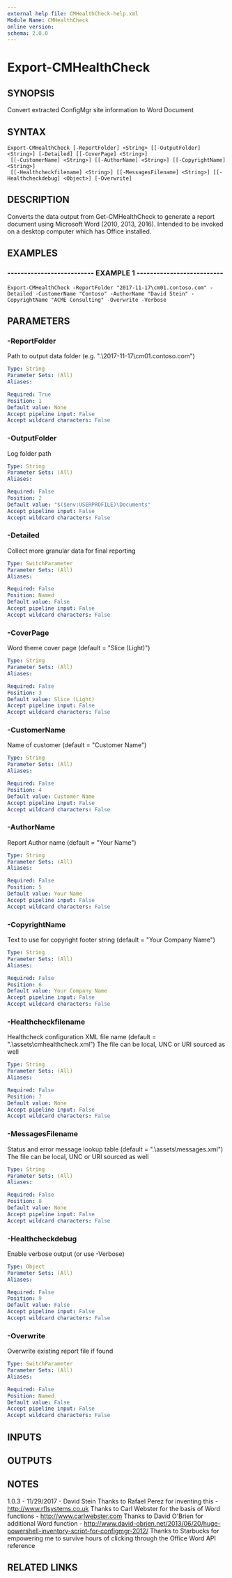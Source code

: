 ```yaml
---
external help file: CMHealthCheck-help.xml
Module Name: CMHealthCheck
online version: 
schema: 2.0.0
---
```


# Export-CMHealthCheck

## SYNOPSIS
Convert extracted ConfigMgr site information to Word Document

## SYNTAX

```
Export-CMHealthCheck [-ReportFolder] <String> [[-OutputFolder] <String>] [-Detailed] [[-CoverPage] <String>]
 [[-CustomerName] <String>] [[-AuthorName] <String>] [[-CopyrightName] <String>]
 [[-Healthcheckfilename] <String>] [[-MessagesFilename] <String>] [[-Healthcheckdebug] <Object>] [-Overwrite]
```

## DESCRIPTION
Converts the data output from Get-CMHealthCheck to generate a
report document using Microsoft Word (2010, 2013, 2016).
Intended
to be invoked on a desktop computer which has Office installed.

## EXAMPLES

### -------------------------- EXAMPLE 1 --------------------------
```
Export-CMHealthCheck -ReportFolder "2017-11-17\cm01.contoso.com" -Detailed -CustomerName "Contoso" -AuthorName "David Stein" -CopyrightName "ACME Consulting" -Overwrite -Verbose
```

## PARAMETERS

### -ReportFolder
Path to output data folder (e.g.
".\2017-11-17\cm01.contoso.com")

```yaml
Type: String
Parameter Sets: (All)
Aliases: 

Required: True
Position: 1
Default value: None
Accept pipeline input: False
Accept wildcard characters: False
```

### -OutputFolder
Log folder path

```yaml
Type: String
Parameter Sets: (All)
Aliases: 

Required: False
Position: 2
Default value: "$($env:USERPROFILE)\Documents"
Accept pipeline input: False
Accept wildcard characters: False
```

### -Detailed
Collect more granular data for final reporting

```yaml
Type: SwitchParameter
Parameter Sets: (All)
Aliases: 

Required: False
Position: Named
Default value: False
Accept pipeline input: False
Accept wildcard characters: False
```

### -CoverPage
Word theme cover page (default = "Slice (Light)")

```yaml
Type: String
Parameter Sets: (All)
Aliases: 

Required: False
Position: 3
Default value: Slice (Light)
Accept pipeline input: False
Accept wildcard characters: False
```

### -CustomerName
Name of customer (default = "Customer Name")

```yaml
Type: String
Parameter Sets: (All)
Aliases: 

Required: False
Position: 4
Default value: Customer Name
Accept pipeline input: False
Accept wildcard characters: False
```

### -AuthorName
Report Author name (default = "Your Name")

```yaml
Type: String
Parameter Sets: (All)
Aliases: 

Required: False
Position: 5
Default value: Your Name
Accept pipeline input: False
Accept wildcard characters: False
```

### -CopyrightName
Text to use for copyright footer string (default = "Your Company Name")

```yaml
Type: String
Parameter Sets: (All)
Aliases: 

Required: False
Position: 6
Default value: Your Company Name
Accept pipeline input: False
Accept wildcard characters: False
```

### -Healthcheckfilename
Healthcheck configuration XML file name (default = ".\assets\cmhealthcheck.xml")
The file can be local, UNC or URI sourced as well

```yaml
Type: String
Parameter Sets: (All)
Aliases: 

Required: False
Position: 7
Default value: None
Accept pipeline input: False
Accept wildcard characters: False
```

### -MessagesFilename
Status and error message lookup table (default = ".\assets\messages.xml")
The file can be local, UNC or URI sourced as well

```yaml
Type: String
Parameter Sets: (All)
Aliases: 

Required: False
Position: 8
Default value: None
Accept pipeline input: False
Accept wildcard characters: False
```

### -Healthcheckdebug
Enable verbose output (or use -Verbose)

```yaml
Type: Object
Parameter Sets: (All)
Aliases: 

Required: False
Position: 9
Default value: False
Accept pipeline input: False
Accept wildcard characters: False
```

### -Overwrite
Overwrite existing report file if found

```yaml
Type: SwitchParameter
Parameter Sets: (All)
Aliases: 

Required: False
Position: Named
Default value: False
Accept pipeline input: False
Accept wildcard characters: False
```

## INPUTS

## OUTPUTS

## NOTES
1.0.3 - 11/29/2017 - David Stein
Thanks to Rafael Perez for inventing this - http://www.rflsystems.co.uk
Thanks to Carl Webster for the basis of Word functions - http://www.carlwebster.com
Thanks to David O'Brien for additional Word function - http://www.david-obrien.net/2013/06/20/huge-powershell-inventory-script-for-configmgr-2012/
Thanks to Starbucks for empowering me to survive hours of clicking through the Office Word API reference

## RELATED LINKS

